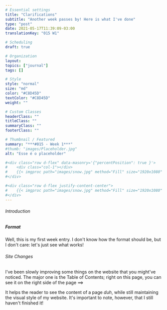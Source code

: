 ```yaml
---
# Essential settings
title: "Clarifications"
subtitle: "Another week passes by! Here is what I've done"
type: "post"
date: 2021-05-17T11:39:09-03:00
translationKey: "015 W1"

# Scheduling
draft: true

# Organization
layout:
topics: ["journal"]
tags: []

# Style
style: "normal"
size: "md"
color: "#C8D45D"
textColor: "#C8D45D"
weight: ""

# Custom Classes
headerClass: ""
titleClass: ""
summaryClass: ""
footerClass: ""

# Thumbnail / Featured
summary: "***#015 - Week 1***"
#thumb: "images/Placeholder.jpg"
alt: "Esse é o placeholder"

#<div class="row d-flex" data-masonry='{"percentPosition": true }'>
#    <div class="col-1"></div>
#    {{< imgproc path="images/snow.jpg" method="Fill" size="1920x1080" col="8" >}}
#</div>

#<div class="row d-flex justify-content-center">
#    {{< imgproc path="images/snow.jpg" method="Fill" size="1920x1080" col="8" >}}
#</div>
---
```


###### Introduction

##### Format

Well, this is my first week entry. I don't know how the format should be, but I don't care: let's just see what works!

###### Site Changes

I've been slowly improving some things on the website that you might've noticed. The major one is the Table of Contents; right on this page, you can see it on the right side of the page ==>

It helps the reader to see the content of a page *duh*, while still maintaining the visual style of my website. It's important to note, however, that I still haven't finished it!